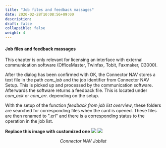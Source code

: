 ```yaml
---
title: "Job files and feedback massages"
date: 2020-02-28T10:08:56+09:00
description: 
draft: false
collapsible: false
weight: 4
---
```


#### Job files and feedback massages

This chapter is only relevant for licensing an interface with external communication software (OfficeMaster, Twinfax, Tobit, Faxmaker, C3000).

After the dialog has been confirmed with OK, the Connector NAV stores a text file in the path *com_job* and the job identifier from Connector NAV Setup. This is picked up and processed by the communication software. Afterwards the software returns a feedback file. This is located under *com_ack* or *com_err.* depending on the setup.

With the setup of the function *feedback from job list overview*, these folders are searched for corresponding files when the card is opened. These files are then renamed to ".erl" and there is a corresponding status to the operation in the job list.

**Replace this image with customized one**
![](/images/connectornav/fax/jobfiles.PNG)
![](/images/connectornav/fax/joblist.png)<center>_Connector NAV Joblist_</center>
